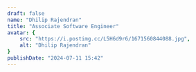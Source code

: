 ```yaml
---
draft: false
name: "Dhilip Rajendran"
title: "Associate Software Engineer"
avatar: {
    src: "https://i.postimg.cc/L5H6d9r6/1671560844088.jpg",
    alt: "Dhilip Rajendran"
}
publishDate: "2024-07-11 15:42"
---
```

